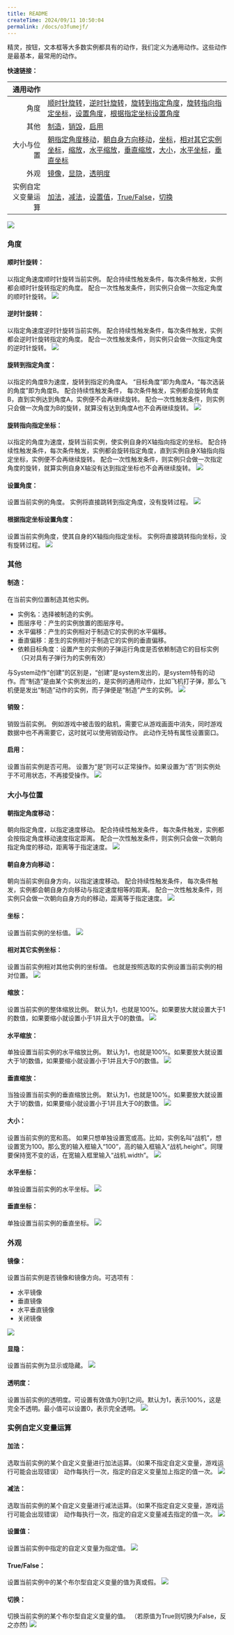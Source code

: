 ```yaml
---
title: README
createTime: 2024/09/11 10:50:04
permalink: /docs/o3fumejf/
---
```

精灵，按钮，文本框等大多数实例都具有的动作，我们定义为通用动作。这些动作是最基本，最常用的动作。

**快速链接：**

|通用动作||
|-----:|:-----|
|角度|[顺时针旋转](#顺时针旋转：)，[逆时针旋转](#逆时针旋转：)，[旋转到指定角度](#旋转到指定角度：)，[旋转指向指定坐标](#旋转指向指定坐标：)，[设置角度](#设置角度：)，[根据指定坐标设置角度](#根据指定坐标设置角度：)|
|其他|[制造](#制造：)，[销毁](#销毁：)，[启用](#启用：)|
|大小与位置|[朝指定角度移动](#朝指定角度移动：)，[朝自身方向移动](#朝自身方向移动：)，[坐标](#坐标：)，[相对其它实例坐标](#相对其它实例坐标：)，[缩放](#缩放：)，[水平缩放](#水平缩放：)，[垂直缩放](#垂直缩放：)，[大小](#大小：)，[水平坐标](#水平坐标：)，[垂直坐标](#垂直坐标：)|
|外观|[镜像](#镜像：)，[显隐](#显隐：)，[透明度](#透明度：)|
|实例自定义变量运算|[加法](#加法：)，[减法](#减法：)，[设置值](#设置值：)，[True/False](#True/False：)，[切换](#切换：)|
![](563b1cf233ba5.png)
### 角度
#### 顺时针旋转：
以指定角速度顺时针旋转当前实例。
配合持续性触发条件，每次条件触发，实例都会顺时针旋转指定的角度。
配合一次性触发条件，则实例只会做一次指定角度的顺时针旋转。
![](563b1d1c55ac7.png)
#### 逆时针旋转：
以指定角速度逆时针旋转当前实例。
配合持续性触发条件，每次条件触发，实例都会逆时针旋转指定的角度。
配合一次性触发条件，则实例只会做一次指定角度的逆时针旋转。
![](563b1d052d353.png)
#### 旋转到指定角度：
以指定的角度B为速度，旋转到指定的角度A。
“目标角度”即为角度A，“每次选装的角度”即为角度B。
配合持续性触发条件， 每次条件触发，实例都会旋转角度B，直到实例达到角度A，实例便不会再继续旋转。
配合一次性触发条件，则实例只会做一次角度为B的旋转，就算没有达到角度A也不会再继续旋转。
![](563b1d2d490f9.png)
#### 旋转指向指定坐标：
以指定的角度为速度，旋转当前实例，使实例自身的X轴指向指定的坐标。
配合持续性触发条件，每次条件触发，实例都会旋转指定角度，直到实例自身X轴指向指定坐标，实例便不会再继续旋转。
配合一次性触发条件，则实例只会做一次指定角度的旋转，就算实例自身X轴没有达到指定坐标也不会再继续旋转。
![](563b1d2d6297e.png)
#### 设置角度：
设置当前实例的角度。
实例将直接跳转到指定角度，没有旋转过程。
![](563b1d05770b9.png)
#### 根据指定坐标设置角度：
设置当前实例角度，使其自身的X轴指向指定坐标。
实例将直接跳转指向坐标，没有旋转过程。
![](563b1cf302379.png)
### 其他
#### 制造：
在当前实例位置制造其他实例。
 - 实例名：选择被制造的实例。
 - 图层序号：产生的实例放置的图层序号。
 - 水平偏移：产生的实例相对于制造它的实例的水平偏移。
 - 垂直偏移：差生的实例相对于制造它的实例的垂直偏移。
 - 依赖目标角度：设置产生的实例的子弹运行角度是否依赖制造它的目标实例（只对具有子弹行为的实例有效）

与System动作“创建”的区别是，“创建”是system发出的，是system特有的动作。而“制造”是由某个实例发出的，是实例的通用动作，比如飞机打子弹，那么飞机便是发出“制造”动作的实例，而子弹便是“制造”产生的实例。
![](565bfb650d83c.png)
#### 销毁：
销毁当前实例。
例如游戏中被击毁的敌机，需要它从游戏画面中消失，同时游戏数据中也不再需要它，这时就可以使用销毁动作。
此动作无特有属性设置窗口。
#### 启用：
设置当前实例是否可用。
设置为“是”则可以正常操作。如果设置为“否”则实例处于不可用状态，不再接受操作。
![](563b1d05377b4.png)
### 大小与位置
#### 朝指定角度移动：
朝向指定角度，以指定速度移动。
配合持续性触发条件， 每次条件触发，实例都会按指定角度移动速度指定距离。
配合一次性触发条件，则实例只会做一次朝向指定角度的移动，距离等于指定速度。
![](563b1cf263eed.png)
#### 朝自身方向移动：
朝向当前实例自身方向，以指定速度移动。
配合持续性触发条件， 每次条件触发，实例都会朝自身方向移动与指定速度相等的距离。
配合一次性触发条件，则实例只会做一次朝向自身方向的移动，距离等于指定速度。
![](563b1cf287599.png)
#### 坐标：
设置当前实例的坐标值。
![](563b1d2d854d0.png)
#### 相对其它实例坐标：
设置当前实例相对其他实例的坐标值。
也就是按照选取的实例设置当前实例的相对位置。
![](563b1d2d2f360.png)
#### 缩放：
设置当前实例的整体缩放比例。
默认为1，也就是100%。如果要放大就设置大于1的数值，如果要缩小就设置小于1并且大于0的数值。
![](563b1d1c63d81.png)
#### 水平缩放：
单独设置当前实例的水平缩放比例。
默认为1，也就是100%。如果要放大就设置大于1的数值，如果要缩小就设置小于1并且大于0的数值。
![](563b1d1c39a60.png)
#### 垂直缩放：
当独设置当前实例的垂直缩放比例。
默认为1，也就是100%。如果要放大就设置大于1的数值，如果要缩小就设置小于1并且大于0的数值。
![](563b1cf293e6f.png)
#### 大小：
设置当前实例的宽和高。
如果只想单独设置宽或高。比如，实例名叫“战机”，想设置宽为100。那么宽的输入框输入“100”，高的输入框输入“战机.height”。同理要保持宽不变的话，在宽输入框里输入“战机.width”。
![](563b1cf2d02e2.png)
#### 水平坐标：
单独设置当前实例的水平坐标。
![](563b1d1c454db.png)
#### 垂直坐标：
单独设置当前实例的垂直坐标。
![](563b1cf2b2cc0.png)
### 外观
#### 镜像：
设置当前实例是否镜像和镜像方向。可选项有：
 - 水平镜像
 - 垂直镜像
 - 水平垂直镜像
 - 关闭镜像
 
![](563b1d051422b.png)
#### 显隐：
设置当前实例为显示或隐藏。
![](563b1d1c96119.png)
#### 透明度：
设置当前实例的透明度。可设置有效值为0到1之间。默认为1，表示100%，这是完全不透明。最小值可以设置0，表示完全透明。
![](563b1d1c8072b.png)
### 实例自定义变量运算
#### 加法：
选取当前实例的某个自定义变量进行加法运算。（如果不指定自定义变量，游戏运行可能会出现错误）
动作每执行一次，指定的自定义变量加上指定的值一次。
![](563b1d04e02e2.png)
#### 减法：
选取当前实例的某个自定义变量进行减法运算。（如果不指定自定义变量，游戏运行可能会出现错误）
动作每执行一次，指定的自定义变量减去指定的值一次。
![](563b1d04ea7ba.png)
#### 设置值：
设置当前实例中指定的自定义变量为指定值。
![](563b1d1c21e12.png)
#### True/False：
设置当前实例中的某个布尔型自定义变量的值为真或假。
![](563b1cf252ee7.png)
#### 切换：
切换当前实例的某个布尔型自定义变量的值。
（若原值为True则切换为False，反之亦然)
![](563b1d0552f2a.png)